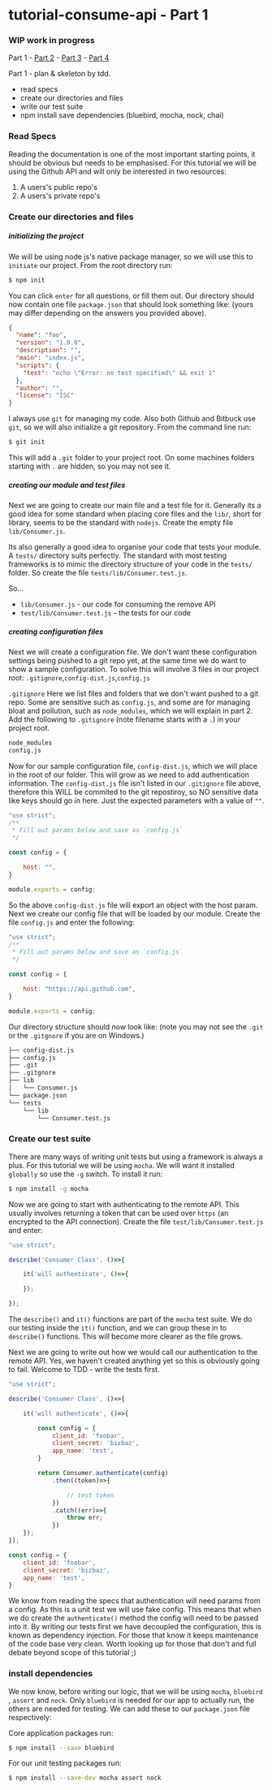 # tutorial-consume-api - Part 1

### WIP work in progress

Part 1 - [Part 2](https://github.com/coder-forge/tutorial-consume-api/tree/part-2) - [Part 3](https://github.com/coder-forge/tutorial-consume-api/tree/part-3) - [Part 4](https://github.com/coder-forge/tutorial-consume-api/tree/part-4)

Part 1 - plan & skeleton by tdd.

  - read specs
  - create our directories and files
  - write our test suite
  - npm install save dependencies (bluebird, mocha, nock, chai)

### Read Specs

Reading the documentation is one of the most important starting points, it
should be obvious but needs to be emphasised. For this tutorial we will be using
the Github API and will only be interested in two resources:

  1. A users's public repo's
  2. A users's private repo's

### Create our directories and files

##### initializing the project

We will be using node js's native package manager, so we will use this to
`initiate` our project. From the root directory run:
```bash
$ npm init
```

You can click `enter` for all questions, or fill them out. Our directory should
now contain one file `package.json` that should look something like: (yours may
differ depending on the answers you provided above).
```json
{
  "name": "foo",
  "version": "1.0.0",
  "description": "",
  "main": "index.js",
  "scripts": {
    "test": "echo \"Error: no test specified\" && exit 1"
  },
  "author": "",
  "license": "ISC"
}
```

I always use `git` for managing my code. Also both Github and Bitbuck use `git`,
so we will also initialize a git repository. From the command line run:
```bash
$ git init
```

This will add a `.git` folder to your project root. On some machines folders
starting with `.` are hidden, so you may not see it.

##### creating our module and test files

Next we are going to create our main file and a test file for it. Generally its
a good idea for some standard when placing core files and the `lib/`, short for
library, seems to be the standard with `nodejs`. Create the empty file
`lib/Consumer.js`.

Its also generally a good idea to organise your code that tests your module. A
`tests/` directory suits perfectly. The standard with most testing frameworks is
to mimic the directory structure of your code in the `tests/` folder. So create
the file `tests/lib/Consumer.test.js`.

So...
  - `lib/Consumer.js` - our code for consuming the remove API
  - `test/lib/Consumer.test.js` - the tests for our code

##### creating configuration files

Next we will create a configuration file. We don't want these configuration
settings being pushed to a git repo yet, at the same time we do want to show a
sample configuration. To solve this will involve 3 files in our project root:
`.gitignore`,`config-dist.js`,`config.js`

`.gitignore`
Here we list files and folders that we don't want pushed to a git repo. Some are
sensitive such as `config.js`, and some are for managing bloat and pollution,
such as `node_modules`, which we will explain in part 2. Add the following to
`.gitignore` (note filename starts with a `.`) in your project root.
```bash
node_modules
config.js
```

Now for our sample configuration file, `config-dist.js`, which we will place
in the root of our folder. This will grow as we need to add authentication
information. The `config-dist.js` file isn't listed in our `.gitignore` file
above, therefore this WILL be commited to the git repostiroy, so NO sensitive
data like keys should go in here. Just the expected parameters with a value of
`""`.

```javascript
"use strict";
/**
 * Fill out params below and save as `config.js`
 */

const config = {

    host: "",
}

module.exports = config;
```

So the above `config-dist.js` file will export an object with the host param.
Next we create our config file that will be loaded by our module. Create the
file `config.js` and enter the following:

```javascript
"use strict";
/**
 * Fill out params below and save as `config.js`
 */

const config = {

    host: "https://api.github.com",
}

module.exports = config;
```

Our directory structure should now look like: (note you may not see the `.git`
or the `.gitgnore` if you are on Windows.)
```bash
├── config-dist.js
├── config.js
├── .git
├── .gitgnore
├── lib
│   └── Consumer.js
└── package.json
└── tests
    └── lib
        └── Consumer.test.js
```

### Create our test suite

There are many ways of writing unit tests but using a framework is always a
plus. For this tutorial we will be using `mocha`. We will want it installed
`globally` so use the `-g` switch. To install it run:
```bash
$ npm install -g mocha
```

Now we are going to start with authenticating to the remote API. This usually
involves returning a token that can be used over `https` (an encrypted
to the API connection). Create the file `test/lib/Consumer.test.js` and enter:
```javascript
"use strict";

describe('Consumer Class', ()=>{

    it('will authenticate', ()=>{

    });

});
```

The `describe()` and `it()` functions are part of the `mocha` test suite. We do
our testing inside the `it()` function, and we can group these in to
`describe()` functions. This will become more clearer as the file grows.

Next we are going to write out how we would call our authentication to the
remote API. Yes, we haven't created anything yet so this is obviously going to
fail. Welcome to TDD - write the tests first.
```javascript
"use strict";

describe('Consumer Class', ()=>{

    it('will authenticate', ()=>{

        const config = {
            client_id: 'foobar',
            client_secret: 'bizbaz',
            app_name: 'test',
        }

        return Consumer.authenticate(config)
            .then((token)=>{

                // test token
            })
            .catch((err)=>{
                throw err;
            })
    });
});
```

```javascript
const config = {
    client_id: 'foobar',
    client_secret: 'bizbaz',
    app_name: 'test',
}
```
We know from reading the specs that authentication will need params from a
config. As this is a unit test we will use fake config. This means that when we
do create the `authenticate()` method the config will need to be passed into it.
By writing our tests first we have decoupled the configuration, this is known as
dependency injection. For those that know it keeps maintenance of the code base
very clean. Worth looking up for those that don't and full debate beyond scope
of this tutorial ;)

### install dependencies

We now know, before writing our logic, that we will be using `mocha`, `bluebird`
, `assert` and `nock`. Only `bluebird` is needed for our app to actually run,
the others are needed for testing. We can add these to our `package.json` file
respectively:

Core application packages run:
```bash
$ npm install --save bluebird
```

For our unit testing packages run:
```bash
$ npm install --save-dev mocha assert nock
```

